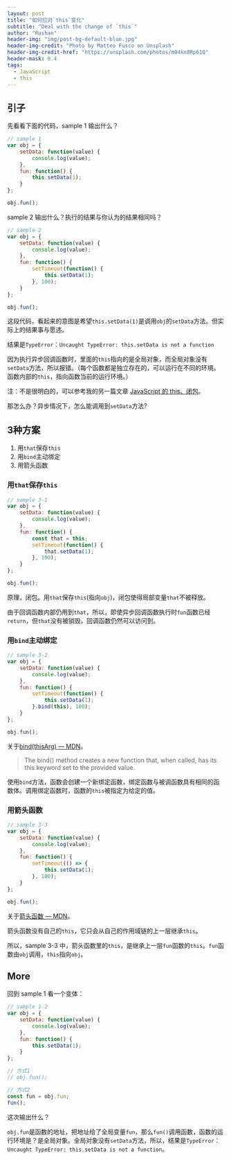 ```yaml
---
layout: post
title: "如何应对`this`变化"
subtitle: "Deal with the change of `this`"
author: "Rushan"
header-img: "img/post-bg-default-blue.jpg"
header-img-credit: "Photo by Matteo Fusco on Unsplash"
header-img-credit-href: "https://unsplash.com/photos/m94kn8Rp61Q"
header-mask: 0.4
tags:
  - JavaScript
  - this
---
```


## 引子

先看看下面的代码，sample 1 输出什么？

```js
// sample 1
var obj = {
    setData: function(value) {
        console.log(value);
    },
    fun: function() {
        this.setData(1);
    }
};

obj.fun();
```

sample 2 输出什么？执行的结果与你认为的结果相同吗？

```js
// sample 2
var obj = {
    setData: function(value) {
        console.log(value);
    },
    fun: function() {
        setTimeout(function() {
            this.setData(1);
        }, 100);
    }
};

obj.fun();
```

这段代码，看起来的意图是希望`this.setData(1)`是调用`obj`的`setData`方法。但实际上的结果事与愿违。

结果是`TypeError`：`Uncaught TypeError: this.setData is not a function`

因为执行异步回调函数时，里面的`this`指向的是全局对象，而全局对象没有`setData`方法，所以报错。（每个函数都是独立存在的，可以运行在不同的环境。函数内部的`this`，指向函数当前的运行环境。）

注：不是很明白的，可以参考我的另一篇文章 [JavaScript 的 this、闭包](https://github.com/Rushan-Chen/JavaScript/blob/master/note/07-JavaScript-this-and-closure.md)。

那怎么办？异步情况下，怎么能调用到`setData`方法?

## 3种方案

1. 用`that`保存`this`
2. 用`bind`主动绑定
3. 用箭头函数

### 用`that`保存`this`

```js
// sample 3-1
var obj = {
    setData: function(value) {
        console.log(value);
    },
    fun: function() {
        const that = this;
        setTimeout(function() {
            that.setData(1);
        }, 100);
    }
};

obj.fun();
```

原理，闭包。用`that`保存`this`(指向`obj`)，闭包使得局部变量`that`不被释放。

由于回调函数内部仍用到`that`，所以，即使异步回调函数执行时`fun`函数已经`return`，但`that`没有被销毁，回调函数仍然可以访问到。

### 用`bind`主动绑定

```js
// sample 3-2
var obj = {
    setData: function(value) {
        console.log(value);
    },
    fun: function() {
        setTimeout(function() {
            this.setData(1);
        }.bind(this), 100);
    }
};

obj.fun();
```

关于[bind(thisArg) — MDN](https://developer.mozilla.org/en-US/docs/Web/JavaScript/Reference/Global_Objects/Function/bind)。

> The bind() method creates a new function that, when called, has its this keyword set to the provided value.

使用`bind`方法，函数会创建一个新绑定函数，绑定函数与被调函数具有相同的函数体。调用绑定函数时，函数的`this`被指定为给定的值。

### 用箭头函数

```js
// sample 3-3
var obj = {
    setData: function(value) {
        console.log(value);
    },
    fun: function() {
        setTimeout(() => {
            this.setData(1);
        }, 100);
    }
};

obj.fun();
```

关于[箭头函数 — MDN](https://developer.mozilla.org/en-US/docs/Web/JavaScript/Reference/Functions/Arrow_functions)。

箭头函数没有自己的`this`，它只会从自己的作用域链的上一层继承`this`。

所以，sample 3-3 中，箭头函数里的`this`，是继承上一层`fun`函数的`this`。`fun`函数由`obj`调用，`this`指向`obj`。

## More

回到 sample 1 看一个变体：

```js
// sample 1-2
var obj = {
    setData: function(value) {
        console.log(value);
    },
    fun: function() {
        this.setData(1);
    }
};

// 方式1
// obj.fun();

// 方式2
const fun = obj.fun;
fun();
```

这次输出什么？

`obj.fun`是函数的地址，把地址给了全局变量`fun`，那么`fun()`调用函数，函数的运行环境是？是全局对象。全局对象没有`setData`方法，所以，结果是`TypeError`：`Uncaught TypeError: this.setData is not a function`。